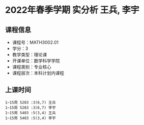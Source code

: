 # 2022年春季学期 实分析 王兵, 李宇






## 课程信息

- 课程号：MATH3002.01
- 学分：3
- 教学类型：理论课
- 开课单位：数学科学学院
- 课程类别：专业核心
- 课程层次：本科计划内课程

## 上课时间

```
1~15周 5203 :3(6,7) 王兵
1~15周 5203 :3(6,7) 李宇
1~15周 5403 :5(3,4) 王兵
1~15周 5403 :5(3,4) 李宇
```

